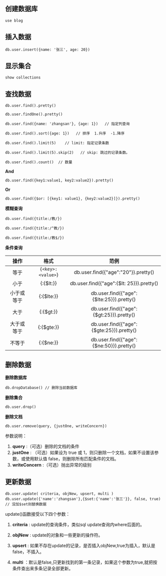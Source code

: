 ## 创建数据库
```
use blog
```

##  插入数据
```
db.user.insert({name: '张三', age: 20})
```

## 显示集合
```
show collections
```

## 查找数据  
```
db.user.find().pretty()

db.user.findOne().pretty()

db.user.find({name: 'zhangsan'}, {age: 1})   // 指定列查询

db.user.find().sort({age: 1})   // 排序  1.升序  -1.降序

db.user.find().limit(5)    // limit: 指定记录条数

db.user.find().limit(5).skip(2)   // skip: 跳过的记录条数。

db.user.find().count()  // 数量
```

**And**

```
db.user.find({key1:value1, key2:value2}).pretty()
```

**Or**

```
db.user.find({$or: [{key1: value1}, {key2:value2}]}).pretty()
```

**模糊查询**

```
db.user.find({title:/教/})

db.user.find({title:/^教/})

db.user.find({title:/教$/})
```

**条件查询**

|  **操作**  |          格式          |                   范例                   |
| :--------: | :--------------------: | :--------------------------------------: |
|    等于    |   `{<key>:<value>`}    |   db.user.find({"age":"20"}).pretty()    |
|    小于    | {<key>:{$lt:<value>}}  | db.user.find({"age":{$lt: 25}}).pretty() |
| 小于或等于 | {<key>:{$lte:<value>}} | db.user.find({"age":{$lte:25}}).pretty() |
|    大于    | {<key>:{$gt:<value>}}  | db.user.find({"age":{$gt:25}}).pretty()  |
| 大于或等于 | {<key>:{$gte:<value>}} | db.user.find({"age":{$gte:25}}).pretty() |
|   不等于   | {<key>:{$ne:<value>}}  | db.user.find({"age":{$ne:50}}).pretty()  |

## 删除数据

**删除数据库**

```
db.dropDatabase() // 删除当前数据库
```

**删除集合**

```
db.user.drop()
```

**删除文档**

```
db.user.remove(query, {justOne, writeConcern})
```

参数说明：

1. **query** :（可选）删除的文档的条件
2. **justOne** : （可选）如果设为 true 或 1，则只删除一个文档，如果不设置该参数，或使用默认值 false，则删除所有匹配条件的文档。
3. **writeConcern** :（可选）抛出异常的级别



## 更新数据

```
db.user.update( criteria, objNew, upsert, multi )
db.user.update({'name':'zhangsan'},{$set:{'name':'张三'}}, false, true) // 没加$set则替换数据
```

update()函数接受以下四个参数：

1. **criteria** : update的查询条件，类似sql update查询内where后面的。

2. **objNew** : update的对象和一些更新的操作符。

3. **upsert** : 如果不存在update的记录，是否插入objNew,true为插入，默认是false，不插入。

4. **multi** ：默认是false,只更新找到的第一条记录，如果这个参数为true,就把按条件查出来多条记录全部更新。
